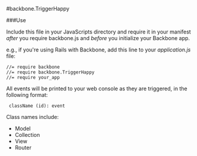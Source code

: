 #backbone.TriggerHappy

###Use

Include this file in your JavaScripts directory and require it in
your manifest _after_ you require backbone.js and _before_ you initialize
your Backbone app.

e.g., if you're using Rails with Backbone, add this line to your _application.js_ file:
<pre><code>//= require backbone  
//= require backbone.TriggerHappy  
//= require your_app</code></pre>

All events will be printed to your web console as they are triggered, 
in the following format:

<code> className (id): event </code>

Class names include:
* Model
* Collection
* View
* Router
